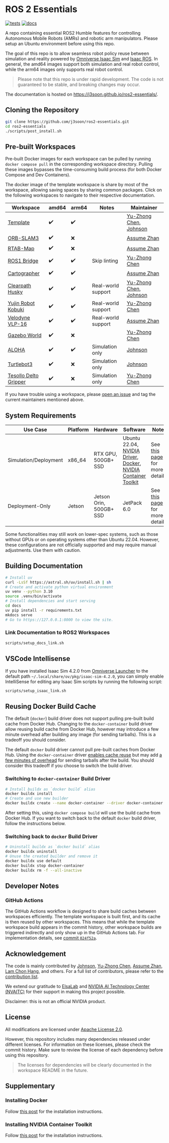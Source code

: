 # ROS 2 Essentials

[![tests](https://img.shields.io/github/actions/workflow/status/j3soon/ros2-essentials/test-common.yaml?label=tests)](https://github.com/j3soon/ros2-essentials/actions/workflows/test-common.yaml)
[![docs](https://img.shields.io/github/actions/workflow/status/j3soon/ros2-essentials/build-docs.yaml?label=docs)](https://j3soon.github.io/ros2-essentials/)

A repo containing essential ROS2 Humble features for controlling Autonomous Mobile Robots (AMRs) and robotic arm manipulators. Please setup an Ubuntu environment before using this repo.

The goal of this repo is to allow seamless robot policy reuse between simulation and reality powered by [Omniverse Isaac Sim](https://docs.omniverse.nvidia.com/isaacsim/latest/index.html) and [Isaac ROS](https://nvidia-isaac-ros.github.io/index.html). In general, the amd64 images support both simulation and real robot control, while the arm64 images only supports real robot control.

> Please note that this repo is under rapid development. The code is not guaranteed to be stable, and breaking changes may occur.

The documentation is hosted on <https://j3soon.github.io/ros2-essentials/>.

## Cloning the Repository

```sh
git clone https://github.com/j3soon/ros2-essentials.git
cd ros2-essentials
./scripts/post_install.sh
```

## Pre-built Workspaces

Pre-built Docker images for each workspace can be pulled by running `docker compose pull` in the corresponding workspace directory. Pulling these images bypasses the time-consuming build process (for both Docker Compose and Dev Containers).

The docker image of the template workspace is share by most of the workspace, allowing saving spaces by sharing common packages. Click on the following workspaces to navigate to their respective documentation.

| Workspace | amd64 | arm64 | Notes | Maintainer |
|-----------|-------|-------|-------|------------|
| [Template](https://j3soon.github.io/ros2-essentials/template-ws/) | ✔️ | ✔️ | | [Yu-Zhong Chen](https://github.com/YuZhong-Chen), [Johnson](https://github.com/j3soon) |
| [ORB-SLAM3](https://j3soon.github.io/ros2-essentials/orbslam3-ws) | ✔️ | ❌ | | [Assume Zhan](https://github.com/Assume-Zhan) |
| [RTAB-Map](https://j3soon.github.io/ros2-essentials/rtabmap-ws/) | ✔️ | ❌ | | [Assume Zhan](https://github.com/Assume-Zhan) |
| [ROS1 Bridge](https://j3soon.github.io/ros2-essentials/ros1-bridge-ws/) | ✔️ | ✔️ | Skip linting | [Yu-Zhong Chen](https://github.com/YuZhong-Chen) |
| [Cartographer](https://j3soon.github.io/ros2-essentials/cartographer-ws/) | ✔️ | ✔️ | | [Assume Zhan](https://github.com/Assume-Zhan) |
| [Clearpath Husky](https://j3soon.github.io/ros2-essentials/husky-ws/) | ✔️ | ✔️ | Real-world support | [Yu-Zhong Chen](https://github.com/YuZhong-Chen), [Johnson](https://github.com/j3soon) |
| [Yujin Robot Kobuki](https://j3soon.github.io/ros2-essentials/kobuki-ws/) | ✔️ | ✔️ | Real-world support | [Yu-Zhong Chen](https://github.com/YuZhong-Chen) |
| [Velodyne VLP-16](https://j3soon.github.io/ros2-essentials/vlp-ws/) | ✔️ | ✔️ | Real-world support | [Assume Zhan](https://github.com/Assume-Zhan) |
| [Gazebo World](https://j3soon.github.io/ros2-essentials/gazebo-world-ws/) | ✔️ | ❌️ | | [Yu-Zhong Chen](https://github.com/YuZhong-Chen) |
| [ALOHA](https://j3soon.github.io/ros2-essentials/aloha-ws/) | ✔️ | ✔️ | Simulation only | [Johnson](https://github.com/j3soon) |
| [Turtlebot3](https://j3soon.github.io/ros2-essentials/turtlebot3-ws/) | ✔️ | ❌️ | Simulation only | [Johnson](https://github.com/j3soon) |
| [Tesollo Delto Gripper](https://j3soon.github.io/ros2-essentials/delto-gripper-ws/) | ✔️ | ❌️ | Simulation only | [Yu-Zhong Chen](https://github.com/YuZhong-Chen) |

If you have trouble using a workspace, please [open an issue](https://github.com/j3soon/ros2-essentials/issues) and tag the current maintainers mentioned above.

## System Requirements

| Use Case | Platform | Hardware | Software | Notes |
|----------|----------|----------|----------|-------|
| Simulation/Deployment | x86_64 | RTX GPU, 500GB+ SSD | Ubuntu 22.04, [NVIDIA Driver](https://ubuntu.com/server/docs/nvidia-drivers-installation), [Docker](https://docs.docker.com/engine/install/ubuntu/), [NVIDIA Container Toolkit](https://docs.nvidia.com/datacenter/cloud-native/container-toolkit/latest/install-guide.html) | See [this page](https://docs.omniverse.nvidia.com/isaacsim/latest/installation/requirements.html#system-requirements) for more details. |
| Deployment-Only | Jetson | Jetson Orin, 500GB+ SSD | JetPack 6.0 | See [this page](https://nvidia-isaac-ros.github.io/getting_started/index.html) for more details.

Some functionalities may still work on lower-spec systems, such as those without GPUs or on operating systems other than Ubuntu 22.04. However, these configurations are not officially supported and may require manual adjustments. Use them with caution.

## Building Documentation

```sh
# Install uv
curl -LsSf https://astral.sh/uv/install.sh | sh
# Create and activate python virtual environment
uv venv --python 3.10
source .venv/bin/activate
# Install dependencies and start serving
cd docs
uv pip install -r requirements.txt
mkdocs serve
# Go to https://127.0.0.1:8000 to view the site.
```

### Link Documentation to ROS2 Workspaces

```sh
scripts/setup_docs_link.sh
```

## VSCode Intellisense

If you have installed Isaac Sim 4.2.0 from [Omniverse Launcher](https://docs.omniverse.nvidia.com/isaacsim/latest/installation/install_workstation.html) to the default path `~/.local/share/ov/pkg/isaac-sim-4.2.0`, you can simply enable IntelliSense for editing any Isaac Sim scripts by running the following script:

```sh
scripts/setup_isaac_link.sh
```

## Reusing Docker Build Cache

The default (`docker`) build driver does not support pulling pre-built build cache from Docker Hub. Changing to the `docker-container` build driver allow reusing build cache from Docker Hub, however may introduce a few minute overhead after building any image (for sending tarballs). This is a tradeoff you should consider.

The default `docker` build driver cannot pull pre-built caches from Docker Hub. Using the `docker-container` driver [enables cache reuse](https://docs.docker.com/build/builders/drivers/) but may add [a few minutes of overhead](https://github.com/docker/buildx/issues/107) for sending tarballs after the build. You should consider this tradeoff if you choose to switch the build driver.

### Switching to `docker-container` Build Driver

```sh
# Install buildx as `docker build` alias
docker buildx install
# Create and use new builder
docker buildx create --name docker-container --driver docker-container --driver-opt default-load=true --use
```

After setting this, using `docker compose build` will use the build cache from Docker Hub. If you want to switch back to the default `docker` build driver, follow the instructions below.

### Switching back to `docker` Build Driver

```sh
# Uninstall buildx as `docker build` alias
docker buildx uninstall
# Unuse the created builder and remove it
docker buildx use default
docker buildx stop docker-container
docker buildx rm -f --all-inactive
```

## Developer Notes

### GitHub Actions

The GitHub Actions workflow is designed to share build caches between workspaces efficiently. The template workspace is built first, and its cache is then reused by other workspaces. This means that while the template workspace build appears in the commit history, other workspace builds are triggered indirectly and only show up in the GitHub Actions tab. For implementation details, see [commit `024f52a`](https://github.com/j3soon/ros2-essentials/commit/024f52a2bb8a58ad20c03a067560215e8cef6307).

## Acknowledgement

The code is mainly contributed by [Johnson](https://github.com/j3soon), [Yu-Zhong Chen](https://github.com/YuZhong-Chen), [Assume Zhan](https://github.com/Assume-Zhan), [Lam Chon Hang](https://github.com/ClassLongJoe1112), and others. For a full list of contributors, please refer to the [contribution list](https://github.com/j3soon/ros2-essentials/graphs/contributors).

We extend our gratitude to [ElsaLab][elsalab] and [NVIDIA AI Technology Center (NVAITC)][nvaitc] for their support in making this project possible.

[elsalab]: https://github.com/elsa-lab
[nvaitc]: https://github.com/NVAITC

Disclaimer: this is not an official NVIDIA product.

## License

All modifications are licensed under [Apache License 2.0](https://github.com/j3soon/ros2-essentials/blob/main/LICENSE).

However, this repository includes many dependencies released under different licenses. For information on these licenses, please check the commit history. Make sure to review the license of each dependency before using this repository.

> The licenses for dependencies will be clearly documented in the workspace README in the future.

## Supplementary

### Installing Docker

Follow [this post](https://tutorial.j3soon.com/docker/installation/) for the installation instructions.

### Installing NVIDIA Container Toolkit

Follow [this post](https://tutorial.j3soon.com/docker/nvidia-gpu-support/) for the installation instructions.
